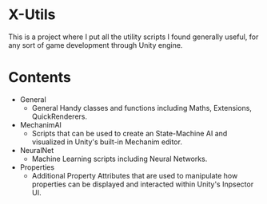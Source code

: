 # X-Utils
This is a project where I put all the utility scripts I found generally useful, for any sort of game development through Unity engine.

# Contents
- General
  - General Handy classes and functions including Maths, Extensions, QuickRenderers.
- MechanimAI
  - Scripts that can be used to create an State-Machine AI and visualized in Unity's built-in Mechanim editor.
- NeuralNet
  - Machine Learning scripts including Neural Networks.
- Properties
  - Additional Property Attributes that are used to manipulate how properties can be displayed and interacted within Unity's Inpsector UI.
  
